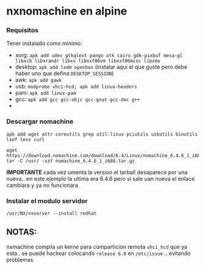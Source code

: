 # nxnomachine en alpine


### Requisitos

Tener instalado como minimo:

* xorg: `apk add udev gtkglext pango atk cairo gdk-pixbuf mesa-gl libxcb libxrandr libxv libxxf86vm libxxf86misc libxmu`
* desktop: `apk add lxdm openbox` (instalar aqui el que guste pero debe haber uno que defina `DESKTOP_SESSION`)
* awk: `apk add gawk`
* usb: `modprobe vhci-hcd; apk add linux-headers`
* pam: `apk add linux-pam`
* gcc: `apk add gcc gcc-objc gcc-gnat gcc-doc g++`
* 

### Descargar nomachine

```
apk add wget attr coreutils grep util-linux pciutils usbutils binutils lsof less curl

wget https://download.nomachine.com/download/6.4/Linux/nomachine_6.4.6_1_i686.tar.gz
tar -C /usr/ -xzf nomachine_6.4.6_1_i686.tar.gz
```

**IMPORTANTE** cada vez umenta la version el tarball desaparece por una nueva.. 
en este ejemplo la ultima era 6.4.6 pero si sale uan nueva el enlace cambiara 
y ya no funcionara.


### Instalar el modulo servidor


```
/usr/NX/nxserver --install redhat
```


## NOTAS:

nxmachine compila un kerne para comparticion remota `vhci_hcd` que ya esta.. 
se puede hackear colocando `release 6.0` en `/etc/issue` .. evitando problemas.